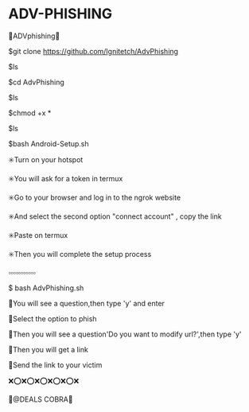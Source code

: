 # ADV-PHISHING
🔰ADVphishing🔰

$git clone https://github.com/Ignitetch/AdvPhishing

$ls

$cd AdvPhishing

$ls

$chmod +x *

$ls

$bash Android-Setup.sh

✳️Turn on your hotspot

✳️You will ask for a token in termux

✳️Go to your browser and log in to the ngrok website

✳️And select the second option "connect account" , copy the link

✳️Paste on termux

✳️Then you will complete the setup process

▫️▫️▫️▫️▫️▫️▫️▫️▫️▫️▫️

$ bash AdvPhishing.sh


💠You will see a question,then type 'y' and enter

💠Select the option to phish

💠Then you will see a question'Do you want to modify url?',then type 'y'

💠Then you will get a link

💠Send the link to your victim

❌⭕❌⭕❌⭕❌⭕❌⭕❌

🔹@DEALS COBRA🔹
